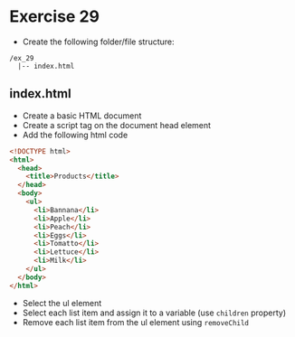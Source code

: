 # Exercise 29

- Create the following folder/file structure:

```
/ex_29
  |-- index.html
```

## index.html

- Create a basic HTML document
- Create a script tag on the document head element
- Add the following html code

```html
<!DOCTYPE html>
<html>
  <head>
    <title>Products</title>
  </head>
  <body>
    <ul>
      <li>Bannana</li>
      <li>Apple</li>
      <li>Peach</li>
      <li>Eggs</li>
      <li>Tomatto</li>
      <li>Lettuce</li>
      <li>Milk</li>
    </ul>
  </body>
</html>
```

- Select the ul element
- Select each list item and assign it to a variable (use `children` property)
- Remove each list item from the ul element using `removeChild`
